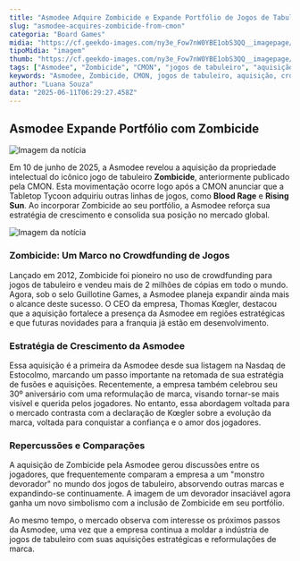 ```yaml
---
title: "Asmodee Adquire Zombicide e Expande Portfólio de Jogos de Tabuleiro"
slug: "asmodee-acquires-zombicide-from-cmon"
categoria: "Board Games"
midia: "https://cf.geekdo-images.com/ny3e_Fow7nW0YBE1obS3QQ__imagepage/img/NPav3Jdy5EBVi-8MhOinXYh3ST8=/fit-in/900x600/filters:no_upscale():strip_icc()/pic8931016.jpg"
tipoMidia: "imagem"
thumb: "https://cf.geekdo-images.com/ny3e_Fow7nW0YBE1obS3QQ__imagepage/img/NPav3Jdy5EBVi-8MhOinXYh3ST8=/fit-in/900x600/filters:no_upscale():strip_icc()/pic8931016.jpg"
tags: ["Asmodee", "Zombicide", "CMON", "jogos de tabuleiro", "aquisição", "crowdfunding", "Guillotine Games", "Thomas Kœgler", "mercado global"]
keywords: "Asmodee, Zombicide, CMON, jogos de tabuleiro, aquisição, crowdfunding, Guillotine Games, Thomas Kœgler, mercado global"
author: "Luana Souza"
data: "2025-06-11T06:29:27.458Z"
---
```


## Asmodee Expande Portfólio com Zombicide

![Imagem da notícia](https://cf.geekdo-images.com/jJ5WMYTYUnXnirtbS-Kygg__imagepage/img/rVSaAu_8FZbswFq9zRsH3y06LKA=/fit-in/900x600/filters:no_upscale():strip_icc()/pic8931122.jpg)

Em 10 de junho de 2025, a Asmodee revelou a aquisição da propriedade intelectual do icônico jogo de tabuleiro **Zombicide**, anteriormente publicado pela CMON. Esta movimentação ocorre logo após a CMON anunciar que a Tabletop Tycoon adquiriu outras linhas de jogos, como **Blood Rage** e **Rising Sun**. Ao incorporar Zombicide ao seu portfólio, a Asmodee reforça sua estratégia de crescimento e consolida sua posição no mercado global.

![Imagem da notícia](https://cf.geekdo-images.com/V85QEFghjdnPVSdDBpINFw__imagepage/img/eXcIUU_RmWqxV3l_luQ9y4h_s00=/fit-in/900x600/filters:no_upscale():strip_icc()/pic8931125.jpg)

### Zombicide: Um Marco no Crowdfunding de Jogos

Lançado em 2012, Zombicide foi pioneiro no uso de crowdfunding para jogos de tabuleiro e vendeu mais de 2 milhões de cópias em todo o mundo. Agora, sob o selo Guillotine Games, a Asmodee planeja expandir ainda mais o alcance deste sucesso. O CEO da empresa, Thomas Kœgler, destacou que a aquisição fortalece a presença da Asmodee em regiões estratégicas e que futuras novidades para a franquia já estão em desenvolvimento.

### Estratégia de Crescimento da Asmodee

Essa aquisição é a primeira da Asmodee desde sua listagem na Nasdaq de Estocolmo, marcando um passo importante na retomada de sua estratégia de fusões e aquisições. Recentemente, a empresa também celebrou seu 30º aniversário com uma reformulação de marca, visando tornar-se mais visível e querida pelos jogadores. No entanto, essa abordagem voltada para o mercado contrasta com a declaração de Kœgler sobre a evolução da marca, voltada para conquistar a confiança e o amor dos jogadores.

### Repercussões e Comparações

A aquisição de Zombicide pela Asmodee gerou discussões entre os jogadores, que frequentemente comparam a empresa a um "monstro devorador" no mundo dos jogos de tabuleiro, absorvendo outras marcas e expandindo-se continuamente. A imagem de um devorador insaciável agora ganha um novo simbolismo com a inclusão de Zombicide em seu portfólio.

Ao mesmo tempo, o mercado observa com interesse os próximos passos da Asmodee, uma vez que a empresa continua a moldar a indústria de jogos de tabuleiro com suas aquisições estratégicas e reformulações de marca.

